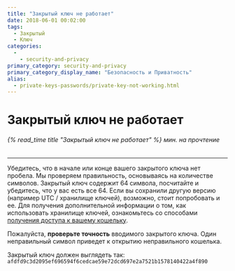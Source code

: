 ```yaml
---
title: "Закрытый ключ не работает"
date: 2018-06-01 00:02:00
tags:
  - Закрытый
  - Ключ
categories:
  - 
    - security-and-privacy
primary_category: security-and-privacy
primary_category_display_name: "Безопасность и Приватность"
alias:
  - private-keys-passwords/private-key-not-working.html
---
```


# **Закрытый ключ не работает**

###### {% read_time title "Закрытый ключ не работает" %} мин. на прочтение

* * *

Убедитесь, что в начале или конце вашего закрытого ключа нет пробела. Мы проверяем правильность, основываясь на количестве символов. Закрытый ключ содержит 64 символа, посчитайте и убедитесь, что у вас есть все 64. Если вы сохранили другую версию (например UTC / хранилище ключей), возможно, стоит попробовать и ее. Для получения дополнительной информации о том, как использовать хранилище ключей, ознакомьтесь со способами [получения доступа к вашему кошельку](/@@@@@@/getting-started/how-to-access-your-wallet/).

Пожалуйста, **проверьте точность** вводимого закрытого ключа. Один неправильный символ приведет к открытию неправильного кошелька.

Закрытый ключ должен выглядеть так: `afdfd9c3d2095ef696594f6cedcae59e72dcd697e2a7521b1578140422a4f890`
